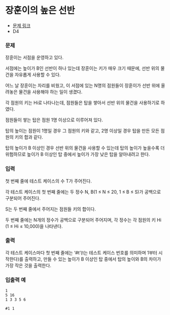 # 장훈이의 높은 선반

- [문제 링크](https://swexpertacademy.com/main/code/problem/problemDetail.do?contestProbId=AV2b7Yf6ABcBBASw)
- D4

### 문제

장훈이는 서점을 운영하고 있다.

서점에는 높이가 B인 선반이 하나 있는데 장훈이는 키가 매우 크기 때문에, 선반 위의 물건을 자유롭게 사용할 수 있다.

어느 날 장훈이는 자리를 비웠고, 이 서점에 있는 N명의 점원들이 장훈이가 선반 위에 올려놓은 물건을 사용해야 하는 일이 생겼다.

각 점원의 키는 Hi로 나타나는데, 점원들은 탑을 쌓아서 선반 위의 물건을 사용하기로 하였다.

점원들이 쌓는 탑은 점원 1명 이상으로 이루어져 있다.

탑의 높이는 점원이 1명일 경우 그 점원의 키와 같고, 2명 이상일 경우 탑을 만든 모든 점원의 키의 합과 같다.

탑의 높이가 B 이상인 경우 선반 위의 물건을 사용할 수 있는데 탑의 높이가 높을수록 더 위험하므로 높이가 B 이상인 탑 중에서 높이가 가장 낮은 탑을 알아내려고 한다.

### 입력

첫 번째 줄에 테스트 케이스의 수 T가 주어진다.

각 테스트 케이스의 첫 번째 줄에는 두 정수 N, B(1 ≤ N ≤ 20, 1 ≤ B ≤ S)가 공백으로 구분되어 주어진다.

S는 두 번째 줄에서 주어지는 점원들 키의 합이다.

두 번째 줄에는 N개의 정수가 공백으로 구분되어 주어지며, 각 정수는 각 점원의 키 Hi (1 ≤ Hi ≤ 10,000)을 나타낸다.

### 출력

각 테스트 케이스마다 첫 번째 줄에는 ‘#t’(t는 테스트 케이스 번호를 의미하며 1부터 시작한다)를 출력하고, 만들 수 있는 높이가 B 이상인 탑 중에서 탑의 높이와 B의 차이가 가장 작은 것을 출력한다.

### 입출력 예

```
1
5 16
1 3 3 5 6
```

```
#1 1
```
